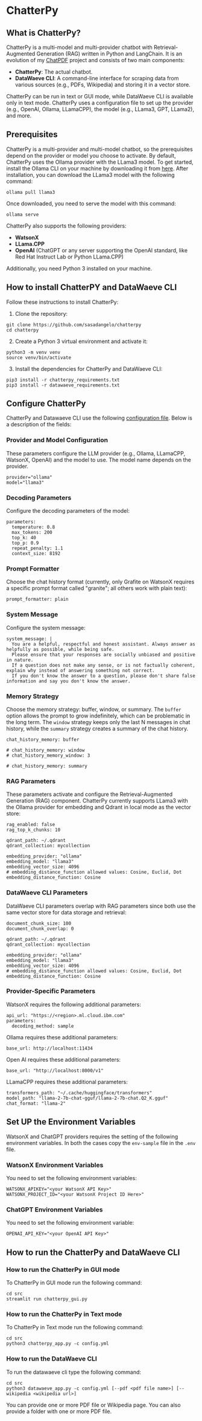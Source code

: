 # ChatterPy

## What is ChatterPy?

ChatterPy is a multi-model and multi-provider chatbot with Retrieval-Augmented Generation (RAG) written in Python and LangChain. It is an evolution of my [ChatPDF](https://github.com/sasadangelo/chatpdf) project and consists of two main components:

* **ChatterPy**: The actual chatbot.
* **DataWaeve CLI**: A command-line interface for scraping data from various sources (e.g., PDFs, Wikipedia) and storing it in a vector store.

ChatterPy can be run in text or GUI mode, while DataWaeve CLI is available only in text mode. ChatterPy uses a configuration file to set up the provider (e.g., OpenAI, Ollama, LLamaCPP), the model (e.g., LLama3, GPT, LLama2), and more.

## Prerequisites

ChatterPy is a multi-provider and multi-model chatbot, so the prerequisites depend on the provider or model you choose to activate. By default, ChatterPy uses the Ollama provider with the LLama3 model. To get started, install the Ollama CLI on your machine by downloading it from [here](https://github.com/ollama/ollama). After installation, you can download the LLama3 model with the following command:
```
ollama pull llama3
```

Once downloaded, you need to serve the model with this command:
```
ollama serve
```

ChatterPy also supports the following providers:

* **WatsonX**
* **LLama.CPP**
* **OpenAI** (ChatGPT or any server supporting the OpenAI standard, like Red Hat Instruct Lab or Python LLama.CPP)

Additionally, you need Python 3 installed on your machine.

## How to install ChatterPY and DataWaeve CLI

Follow these instructions to install ChatterPy:

1. Clone the repository:
```
git clone https://github.com/sasadangelo/chatterpy
cd chatterpy
```

2. Create a Python 3 virtual environment and activate it:
```
python3 -m venv venv
source venv/bin/activate
```

3. Install the dependencies for ChatterPy and DataWaeve CLI:
```
pip3 install -r chatterpy_requirements.txt
pip3 install -r datawaeve_requirements.txt
```

## Configure ChatterPy

ChatterPy and Datawaeve CLI use the following [configuration file](https://github.com/sasadangelo/chatterpy/blob/main/src/config.yml). Below is a description of the fields:

### Provider and Model Configuration

These parameters configure the LLM provider (e.g., Ollama, LLamaCPP, WatsonX, OpenAI) and the model to use. The model name depends on the provider.
```
provider="ollama"
model="llama3"
```

### Decoding Parameters

Configure the decoding parameters of the model:
```
parameters:
  temperature: 0.8
  max_tokens: 200
  top_k: 40
  top_p: 0.9
  repeat_penalty: 1.1
  context_size: 8192
```

### Prompt Formatter

Choose the chat history format (currently, only Grafite on WatsonX requires a specific prompt format called "granite"; all others work with plain text):
```
prompt_formatter: plain
```

### System Message

Configure the system message:
```
system_message: |
  You are a helpful, respectful and honest assistant. Always answer as helpfully as possible, while being safe.
  Please ensure that your responses are socially unbiased and positive in nature.
  If a question does not make any sense, or is not factually coherent, explain why instead of answering something not correct.
  If you don't know the answer to a question, please don't share false information and say you don't know the answer.
```

### Memory Strategy

Choose the memory strategy: buffer, window, or summary. The `buffer` option allows the prompt to grow indefinitely, which can be problematic in the long term. The `window` strategy keeps only the last N messages in chat history, while the `summary` strategy creates a summary of the chat history.
```
chat_history_memory: buffer

# chat_history_memory: window
# chat_history_memory_window: 3

# chat_history_memory: summary
```

### RAG Parameters

These parameters activate and configure the Retrieval-Augmented Generation (RAG) component. ChatterPy currently supports LLama3 with the Ollama provider for embedding and Qdrant in local mode as the vector store:
```
rag_enabled: false
rag_top_k_chunks: 10

qdrant_path: ~/.qdrant
qdrant_collection: mycollection

embedding_provider: "ollama"
embedding_model: "llama3"
embedding_vector_size: 4096
# embedding_distance_function allowed values: Cosine, Euclid, Dot
embedding_distance_function: Cosine
```

### DataWaeve CLI Parameters

DataWaeve CLI parameters overlap with RAG parameters since both use the same vector store for data storage and retrieval:
```
document_chunk_size: 100
document_chunk_overlap: 0

qdrant_path: ~/.qdrant
qdrant_collection: mycollection

embedding_provider: "ollama"
embedding_model: "llama3"
embedding_vector_size: 4096
# embedding_distance_function allowed values: Cosine, Euclid, Dot
embedding_distance_function: Cosine
```

### Provider-Specific Parameters

WatsonX requires the following additional parameters:
```
api_url: "https://<region>.ml.cloud.ibm.com"
parameters:
  decoding_method: sample
```

Ollama requires these additional parameters:
```
base_url: http://localhost:11434
```

Open AI requires these additional parameters:
```
base_url: "http://localhost:8000/v1"
```

LLamaCPP requires these additional parameters:
```
transformers_path: "~/.cache/huggingface/transformers"
model_path: "llama-2-7b-chat-gguf/llama-2-7b-chat.Q2_K.gguf"
chat_format: "llama-2"
```

## Set UP the Environment Variables

WatsonX and ChatGPT providers requires the setting of the following environment variables. In both the cases copy the `env-sample` file in the `.env` file.

### WatsonX Environment Variables

You need to set the following environment variables:
```
WATSONX_APIKEY="<your WatsonX API Key>"
WATSONX_PROJECT_ID="<your WatsonX Project ID Here>"
```

### ChatGPT Environment Variables

You need to set the following environment variable:
```
OPENAI_API_KEY="<your OpenAI API Key>"
```

## How to run the ChatterPy and DataWaeve CLI

### How to run the ChatterPy in GUI mode

To ChatterPy in GUI mode run the following command:
```
cd src
streamlit run chatterpy_gui.py
```

### How to run the ChatterPy in Text mode

To ChatterPy in Text mode run the following command:
```
cd src
python3 chatterpy_app.py -c config.yml
```

### How to run the DataWaeve CLI

To run the datawaeve cli type the following command:
```
cd src
python3 datawaeve_app.py -c config.yml [--pdf <pdf file name>] [--wikipedia <wikipedia url>]
```

You can provide one or more PDF file or Wikipedia page. You can also provide a folder with one or more PDF file.
